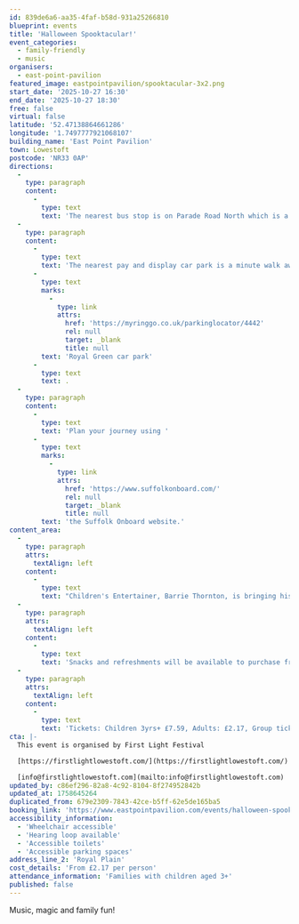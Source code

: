 ```yaml
---
id: 839de6a6-aa35-4faf-b58d-931a25266810
blueprint: events
title: 'Halloween Spooktacular!'
event_categories:
  - family-friendly
  - music
organisers:
  - east-point-pavilion
featured_image: eastpointpavilion/spooktacular-3x2.png
start_date: '2025-10-27 16:30'
end_date: '2025-10-27 18:30'
free: false
virtual: false
latitude: '52.47138864661286'
longitude: '1.7497777921068107'
building_name: 'East Point Pavilion'
town: Lowestoft
postcode: 'NR33 0AP'
directions:
  -
    type: paragraph
    content:
      -
        type: text
        text: 'The nearest bus stop is on Parade Road North which is a three minute walk from East Point Pavilion. There is a selection of buses which connect us to the town centre for example, No X2, X22 and 109.'
  -
    type: paragraph
    content:
      -
        type: text
        text: 'The nearest pay and display car park is a minute walk away at '
      -
        type: text
        marks:
          -
            type: link
            attrs:
              href: 'https://myringgo.co.uk/parkinglocator/4442'
              rel: null
              target: _blank
              title: null
        text: 'Royal Green car park'
      -
        type: text
        text: .
  -
    type: paragraph
    content:
      -
        type: text
        text: 'Plan your journey using '
      -
        type: text
        marks:
          -
            type: link
            attrs:
              href: 'https://www.suffolkonboard.com/'
              rel: null
              target: _blank
              title: null
        text: 'the Suffolk Onboard website.'
content_area:
  -
    type: paragraph
    attrs:
      textAlign: left
    content:
      -
        type: text
        text: "Children's Entertainer, Barrie Thornton, is bringing his spooktacular Halloween Showcase to East Point Pavilion! \_This fancy dress party will be filled with music, magic, fun and games, with fangtastic prizes! \_"
  -
    type: paragraph
    attrs:
      textAlign: left
    content:
      -
        type: text
        text: 'Snacks and refreshments will be available to purchase from the East Point Pavilion Bar throughout the event.'
  -
    type: paragraph
    attrs:
      textAlign: left
    content:
      -
        type: text
        text: 'Tickets: Children 3yrs+ £7.59, Adults: £2.17, Group ticket £16.26'
cta: |-
  This event is organised by First Light Festival

  [https://firstlightlowestoft.com/](https://firstlightlowestoft.com/)

  [info@firstlightlowestoft.com](mailto:info@firstlightlowestoft.com)
updated_by: c86ef296-82a8-4c92-8104-8f274952842b
updated_at: 1758645264
duplicated_from: 679e2309-7843-42ce-b5ff-62e5de165ba5
booking_link: 'https://www.eastpointpavilion.com/events/halloween-spooktacular'
accessibility_information:
  - 'Wheelchair accessible'
  - 'Hearing loop available'
  - 'Accessible toilets'
  - 'Accessible parking spaces'
address_line_2: 'Royal Plain'
cost_details: 'From £2.17 per person'
attendance_information: 'Families with children aged 3+'
published: false
---
```

Music, magic and family fun!